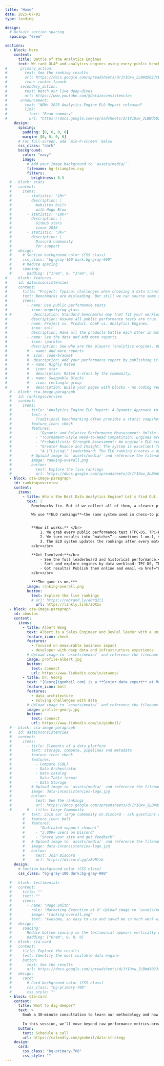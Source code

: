 ```yaml
---
title: 'Home'
date: 2025-07-01
type: landing

design:
  # Default section spacing
  spacing: "6rem"

sections:
  - block: hero
    content:
      title: Battle of the Analytics Engines
      text: We rank OLAP and analytics engines using every public benchmark—messy or not—powered by ELO ratings. See the winners, track the history, and add your own results to shape the leaderboard.
#      primary_action:
#        text: See the ranking results
#        url: https://docs.google.com/spreadsheets/d/1Y1Oxw_2LBWd502JtWFFyef2y5TvOyQMkq156cDrKJbA/edit?usp=sharing
#        icon: rocket-launch
#      secondary_action:
#        text: Watch our live deep-dives
#        url: https://www.youtube.com/@datainconsistencies
#      announcement:
#        text: "NEW: 2025 Analytics Engine ELO Report released"
#        link:
#          text: "Read summary"
#          url: "https://docs.google.com/spreadsheets/d/1Y1Oxw_2LBWd502JtWFFyef2y5TvOyQMkq156cDrKJbA/edit?usp=sharing"
    design:
      spacing:
        padding: [0, 0, 0, 0]
        margin: [0, 0, 0, 0]
      # For full-screen, add `min-h-screen` below
      css_class: "dark"
      background:
        color: "navy"
        image:
          # Add your image background to `assets/media/`.
          filename: bg-triangles.svg
          filters:
            brightness: 0.5
  # - block: stats
  #   content:
  #     items:
  #       - statistic: "1M+"
  #         description: |
  #           Websites built  
  #           with Hugo Blox
  #       - statistic: "10k+"
  #         description: |
  #           GitHub stars  
  #           since 2016
  #       - statistic: "3k+"
  #         description: |
  #           Discord community  
  #           for support
  #   design:
  #     # Section background color (CSS class)
  #     css_class: "bg-gray-100 dark:bg-gray-900"
  #     # Reduce spacing
  #     spacing:
  #       padding: ["1rem", 0, "1rem", 0]
#   - block: features
#     id: datainconsistencies
#     content:
#       title: "Project: Typical challenges when choosing a data transformation engine"
#       text: Benchmarks are misleading. But still we can source some sensible insights from them. We are computing ELO scores to compare the various engines.
#       items:
#         - name: Use public performance tests
#           icon: magnifying-glass
# #          description: Standard benchmarks may [not fit your workload](https://www.onehouse.ai/blog/measuring-etl-price-performance-on-cloud-data-platforms). Understand the concepts and usage patterns.
#           description: Assume all public performance tests are true.  TPC-DS, TPC-H and SSB Wide table are better but accept the ones that aren't. Collect them all.  Add your performance report by publishing it publically on the web and email atwong@protonmail.com to add it to the ELO rankings. Allow backdated performance reports. 
#         - name: Project vs. Product. OLAP vs. Analytics Engines.  
#           icon: bolt
#           description: Have all the products battle each other in matches.  Sometimes it's 1v1 and in other times in 3 or 4 products being compared in the match.  Doesn't matter, use ELO to determine who is better.
#         - name: See the data and Add more reports
#           icon: sparkles
#           description: See who are the players (analytics engines, OLAP engines, open source projects, open core, closed source, or their commerical equivlants). See a historical view of players and their matches. Allow you to sort the data. 
#         # - name: Add more reports
#         #  icon: code-bracket
#         #  description: Add your performance report by publishing it publically on the web and email atwong@protonmail.com to add it to the ELO rankings. Allow backdated performance reports. 
#         # - name: Highly Rated
#         #   icon: star
#         #   description: Rated 5-stars by the community.
#         # - name: Swappable Blocks
#         #   icon: rectangle-group
#         #   description: Build your pages with blocks - no coding required!
  # - block: cta-image-paragraph
  #   id: rankingsoverview
  #   content:
  #     items:
  #       - title: "Analytics Engine ELO Report: A Dynamic Approach to Comparing Analytics and OLAP Engines" 
  #         text: > 
  #           Traditional benchmarking often provides a static snapshot of performance at a specific point in time and environment. These snapshots cannot be easily compared or even reproduced, even when using similar versions, datasets, instance types, or hardware architectures. Instead, the ELO rating system, originally developed for chess, offers a dynamic and more nuanced alternative. <img referrerpolicy="no-referrer-when-downgrade" src="https://static.scarf.sh/a.png?x-pxid=578d1301-0e72-4879-83e7-f7e7692e7ff5" /> 
  #         feature_icon: check
  #         features:
  #           - "Dynamic and Relative Performance Measurement: Unlike fixed benchmarks, the ELO system continuously adjusts an engine's score based on its performance against other engines. This provides a relative measure of strength that evolves as engines are updated or new competitors emerge."
  #           - "Tournament-Style Head-to-Head Competition: Engines are pitted against each other in a series of competitions on a variety of queries and datasets. This simulates a real-world environment and highlights how engines perform under different loads and conditions."
  #           - "Probabilistic Strength Assessment: An engine's ELO score reflects the probability of it winning against another engine. A win against a higher-rated opponent results in a larger score increase, while a loss against a lower-rated opponent leads to a more significant score decrease. This rewards consistent, high-level performance."
  #           - "Greater Nuance and Insight: The system is excellent for revealing subtle differences in efficiency, latency, and throughput that might be missed in traditional single-metric comparisons. It provides a deeper understanding of an engine's strengths and weaknesses across various workloads."
  #           - "A \"Living\" Leaderboard: The ELO ranking creates a dynamic and up-to-date leaderboard, offering a more sophisticated alternative to a simple \"faster/slower\" comparison. This living document of performance is valuable for both developers and users tracking engine improvements."
  #         # Upload image to `assets/media/` and reference the filename here
  #         image: ranking-overall.png
  #         button:
  #           text: Explore the live rankings
  #           url: https://docs.google.com/spreadsheets/d/1Y1Oxw_2LBWd502JtWFFyef2y5TvOyQMkq156cDrKJbA/edit?usp=sharing
  - block: cta-image-paragraph
    id: rankingsoverview
    content:
      items:
        - title: Who’s the Best Data Analytics Engine? Let’s Find Out.
          text: | 
            Benchmarks lie. But if we collect all of them, a clearer picture emerges.  </br>

            We use **ELO rankings**—the same system used in chess—to pit analytics and OLAP engines against each other, track their wins, and see who really dominates.</br></br>


            **How it works:** </br>
                1. We grab every public performance test (TPC-DS, TPC-H, SSB Wide Table, and more—even the messy ones).</br>
                2. We turn results into “matches” — sometimes 1-on-1, sometimes 3- or 4-way battles.</br>
                3. The ELO system updates the rankings after every match.
            </br></br>

            **Get Involved:**</br>
                - See the full leaderboard and historical performance.</br>
                - Sort and explore engines by data workload: TPC-DS, TPC-H, SSB Wide Table or others.</br>
                - Got results? Publish them online and email <a href="mailto:atwong@alumni.uci.edu">atwong@alumni.uci.edu</a> — we’ll add them (even backdated ones) to the rankings.
            </br></br>

            ***The game is on.***
          image: ranking-overall.png
          button:
            text: Explore the live rankings
            # url: https://rebrand.ly/e0rq2li     
              url: https://linkly.link/2DXzx
  - block: cta-image-paragraph
    id: aboutus
    content:
      items:
        - title: Albert Wong
          text: Albert is a Sales Engineer and DevRel leader with a unique blend of deep technical knowledge and a proven go-to-market mindset. He has a track record of success at both VC-backed startups and major technology companies.<br/><br/>Albert is available to speak at meetups and conferences on ELO analytics engine rankings and offers advisory consulting for analytics engine selection and strategy.
          feature_icon: check
          features:
            - focused on measurable business impact
            - developer with deep data and infrastructure experience
          # Upload image to `assets/media/` and reference the filename here
          image: profile-albert.jpg
          button:
            text: Connect
            url: https://www.linkedin.com/in/atwong/
        - title: Dr. Georg 
          text: "[Georg](geoheil.com) is a **Senior data expert** at Magenta and a ML-ops engineer at ASCII. He is **solving challenges with data**. His interests include geospatial graphs and time series. Georg transitions the data platform of Magenta to the cloud and is handling large scale multi-modal ML-ops challenges at ASCII."
          feature_icon: bolt
          features:
            - data architecture
            - solving challenges with data
          # Upload image to `assets/media/` and reference the filename here
          image: profile-georg.jpg
          button:
            text: Connect
            url: https://www.linkedin.com/in/geoheil/
  # - block: cta-image-paragraph
  #   id: datainconsistencies
  #   content:
  #     items:
  #       - title: Elements of a data platform
  #         text: Storage, compute, pipelines and metadata
  #         feature_icon: check
  #         features:
  #           - Compute (SQL)
  #           - Data Orchestrator
  #           - Data catalog
  #           - Data Table format
  #           - Data Storage
  #         # Upload image to `assets/media/` and reference the filename here
  #         image: data-inconsistencies-logo.jpg
  #         button:
  #           text: See the rankings
  #           url: https://docs.google.com/spreadsheets/d/1Y1Oxw_2LBWd502JtWFFyef2y5TvOyQMkq156cDrKJbA/edit?usp=sharing
  #       # - title: Large Community
        #   text: Join our large community on Discord - ask questions and get live responses
        #   feature_icon: bolt
        #   features:
        #     - "Dedicated support channel"
        #     - "3,000+ users on Discord"
        #     - "Share your site and get feedback"
        #   # Upload image to `assets/media/` and reference the filename here
        #   image: data-inconsistencies-logo.jpg
        #   button:
        #     text: Join Discord
        #     url: https://discord.gg/z8wNYzb
    design:
      # Section background color (CSS class)
      css_class: "bg-gray-100 dark:bg-gray-900"
  
  # - block: testimonials
  #   content:
  #     title: ""
  #     text: ""
  #     items:
  #       - name: "Hugo Smith"
  #         role: "Marketing Executive at X" Upload image to `assets/media/` and reference the filename here
  #         image: "ranking-overall.png"
  #         text: "Awesome, so easy to use and saved me so much work with the swappable pre-designed sections!"
  #   design:
  #     spacing:
  #       Reduce bottom spacing so the testimonial appears vertically centered between sections
  #       padding: ["6rem", 0, 0, 0]
  # - block: cta-card
  #   content:
  #     title: Explore the results
  #     text: Identify the most suitable data engine
  #     button:
  #       text: See the results
  #       url: https://docs.google.com/spreadsheets/d/1Y1Oxw_2LBWd502JtWFFyef2y5TvOyQMkq156cDrKJbA/edit?usp=sharing
  #   design:
  #     card:
  #       # Card background color (CSS class)
  #       css_class: "bg-primary-700"
  #       css_style: ""
  - block: cta-card
    content:
      title: Want to dig deeper?
      text: >
        Book a 30-minute consultation to learn our methodology and how the rankings were built. </br></br>
        
        In this session, we’ll move beyond raw performance metrics—breaking down the strengths and trade-offs of each engine and unpacking the ELO ranking system. You can even bring your own unpublished benchmarks to see how they shift the results.
      button:
        text: Schedule a call
        url: https://calendly.com/geoheil/data-strategy
    design:
      card:
        css_class: "bg-primary-700"
        css_style: ""
---
```

